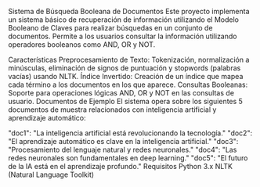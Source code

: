 Sistema de Búsqueda Booleana de Documentos
Este proyecto implementa un sistema básico de recuperación de información utilizando el Modelo Booleano de Claves para realizar búsquedas en un conjunto de documentos. Permite a los usuarios consultar la información utilizando operadores booleanos como AND, OR y NOT.

Características
Preprocesamiento de Texto: Tokenización, normalización a minúsculas, eliminación de signos de puntuación y stopwords (palabras vacías) usando NLTK.
Índice Invertido: Creación de un índice que mapea cada término a los documentos en los que aparece.
Consultas Booleanas: Soporte para operaciones lógicas AND, OR y NOT en las consultas de usuario.
Documentos de Ejemplo
El sistema opera sobre los siguientes 5 documentos de muestra relacionados con inteligencia artificial y aprendizaje automático:

"doc1": "La inteligencia artificial está revolucionando la tecnología."
"doc2": "El aprendizaje automático es clave en la inteligencia artificial."
"doc3": "Procesamiento del lenguaje natural y redes neuronales."
"doc4": "Las redes neuronales son fundamentales en deep learning."
"doc5": "El futuro de la IA está en el aprendizaje profundo."
Requisitos
Python 3.x
NLTK (Natural Language Toolkit)
